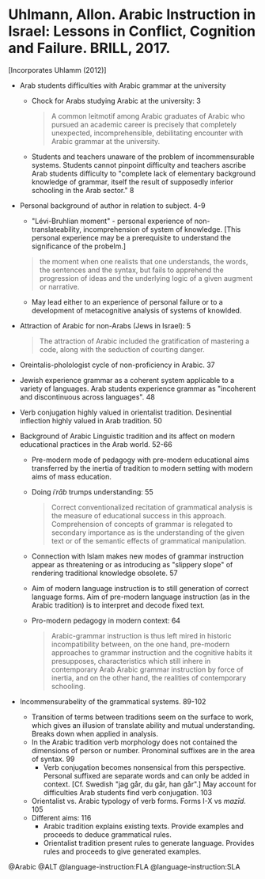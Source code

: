# Uhlmann, Allon. Arabic Instruction in Israel: Lessons in Conflict, Cognition and Failure. BRILL, 2017.

[Incorporates Uhlamm (2012)]

- Arab students difficulties with Arabic grammar at the university
  - Chock for Arabs studying Arabic at the university: 3

    > A common leitmotif among Arabic graduates of Arabic who pursued an academic career is precisely that completely unexpected, incomprehensible, debilitating encounter with Arabic grammar at the university.

  - Students and teachers unaware of the problem of incommensurable systems. Students cannot pinpoint difficulty and teachers ascribe Arab students difficulty to "complete lack of elementary background knowledge of grammar, itself the result of supposedly inferior schooling in the Arab sector." 8 

- Personal background of author in relation to subject. 4-9
  - "Lévi-Bruhlian moment" - personal experience of non-translateability, incomprehension of system of knowledge. [This personal experience may be a prerequisite to understand the significance of the probelm.]

  > the moment when one realists that one understands, the words, the sentences and the syntax, but fails to apprehend the progression of ideas and the underlying logic of a given augment or narrative.

  - May lead either to an experience of personal failure or to a development of metacognitive analysis of systems of knowlded.

- Attraction of Arabic for non-Arabs (Jews in Israel): 5

  > The attraction of Arabic included the gratification of mastering a code, along with the seduction of courting danger.

- Oreintalis-pholologist cycle of non-proficiency in Arabic. 37

- Jewish experience grammar as a coherent system applicable to a variety of languages. Arab students experience grammar as "incoherent and discontinuous across languages". 48

- Verb conjugation highly valued in orientalist tradition. Desinential inflection highly valued in Arab tradition. 50

- Background of Arabic Linguistic tradition and its affect on modern educational practices in the Arab world. 52-66
  - Pre-modern mode of pedagogy with pre-modern educational aims transferred by the inertia of tradition to modern setting with modern aims of mass education.
  - Doing *iʿrāb* trumps understanding: 55

    > Correct conventionalized recitation of grammatical analysis is the measure of educational success in this approach. Comprehension of concepts of grammar is relegated to secondary importance as is the understanding of the given text or of the semantic effects of grammatical manipulation.

  - Connection with Islam makes new modes of grammar instruction appear as threatening or as introducing as "slippery slope" of rendering traditional knowledge obsolete. 57
  - Aim of modern language instruction is to still generation of correct language forms. Aim of pre-modern language instruction (as in the Arabic tradition) is to interpret and decode fixed text.

  - Pro-modern pedagogy in modern context: 64

    > Arabic-grammar instruction is thus left mired in historic incompatibility between, on the one hand, pre-modern approaches to grammar instruction and the cognitive habits it presupposes, characteristics which still inhere in contemporary Arab Arabic grammar instruction by force of inertia, and on the other hand, the realities of contemporary schooling.

- Incommensurabelity of the grammatical systems. 89-102
  - Transition of terms between traditions seem on the surface to work, which gives an illusion of translate ability and mutual understanding. Breaks down when applied in analysis.
  - In the Arabic tradition verb morphology does not contained the dimensions of person or number. Pronominal suffixes are in the area of syntax. 99
    - Verb conjugation becomes nonsensical from this perspective. Personal suffixed are separate words and can only be added in context. [Cf. Swedish "jag går, du går, han går".] May account for difficulties Arab students find verb conjugation. 103
  - Orientalist vs. Arabic typology of verb forms. Forms I-X vs *mazīd*. 105
  - Different aims: 116
    - Arabic tradition explains existing texts. Provide examples and proceeds to deduce grammatical rules.
    - Orientalist tradition present rules to generate language. Provides rules and proceeds to give generated examples.

@Arabic
@ALT
@language-instruction:FLA
@language-instruction:SLA
